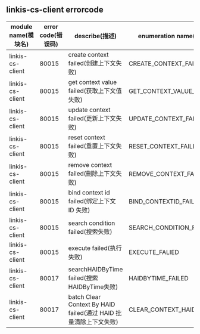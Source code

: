 ## linkis-cs-client   errorcode

| module name(模块名) | error code(错误码)  | describe(描述) |enumeration name(枚举)| Exception Class(类名)|
| -------- | -------- | ----- |-----|-----|
|linkis-cs-client  |80015|create context failed(创建上下文失败)|CREATE_CONTEXT_FAILED|CsClientErrorCodeSummary|
|linkis-cs-client  |80015|get context value failed(获取上下文值失败)|GET_CONTEXT_VALUE_FAILED|CsClientErrorCodeSummary|
|linkis-cs-client  |80015|update context failed(更新上下文失败)|UPDATE_CONTEXT_FAILED|CsClientErrorCodeSummary|
|linkis-cs-client  |80015|reset context failed(重置上下文失败)|RESET_CONTEXT_FAILED|CsClientErrorCodeSummary|
|linkis-cs-client  |80015|remove context failed(刪除上下文失败)|REMOVE_CONTEXT_FAILED|CsClientErrorCodeSummary|
|linkis-cs-client  |80015|bind context id failed(绑定上下文 ID 失败)|BIND_CONTEXTID_FAILED|CsClientErrorCodeSummary|
|linkis-cs-client  |80015|search condition failed(搜索失败)|SEARCH_CONDITION_FAILED|CsClientErrorCodeSummary|
|linkis-cs-client  |80015|execute  failed(执行失败)|EXECUTE_FALIED|CsClientErrorCodeSummary|
|linkis-cs-client  |80017|searchHAIDByTime failed(搜索HAIDByTime失败)|HAIDBYTIME_FAILED|CsClientErrorCodeSummary|
|linkis-cs-client  |80017|batch Clear Context By HAID failed(通过 HAID 批量清除上下文失败)|CLEAR_CONTEXT_HAID_FAILED|CsClientErrorCodeSummary|


